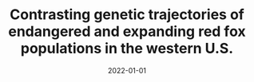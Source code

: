 ---
title: "Contrasting genetic trajectories of endangered and expanding red fox populations in the western U.S."
collection: publications
permalink: /publication/2022-teaching-programming
date: 2022-01-01
venue: 'Heredity'
paperurl: ''
link: 'https://doi.org/10.1017/S1049096521001153'
citation: 'Quinn CB, Preckler-Quisquater S, Akins JA, Cross P, Alden PB, Vanderzwan SL, Stephenson JA, Figura P, Green GA, Hiller T, Sacks BN. 2022. Contrasting genetic trajectories of endangered and expanding red fox populations in the western U.S. *Heredity*. doi.10.1038/s41437-022-00522-4'
---